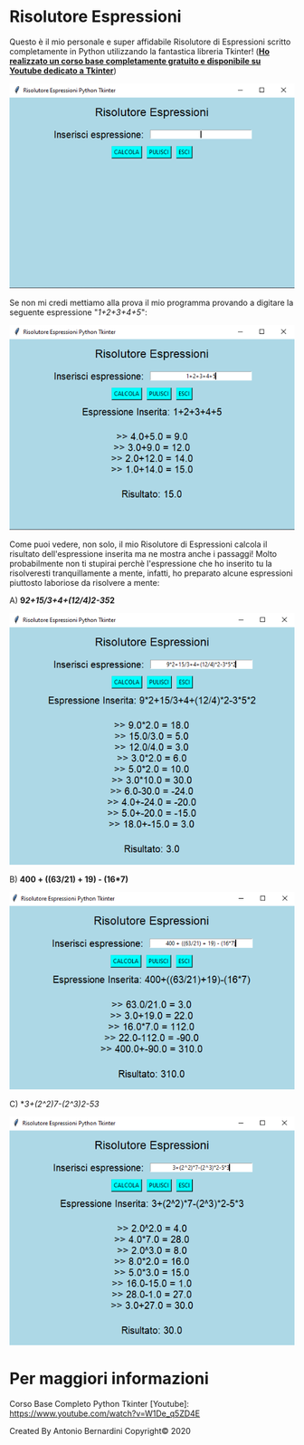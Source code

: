 # Risolutore Espressioni

Questo è il mio personale e super affidabile Risolutore di Espressioni scritto completamente in Python utilizzando la fantastica libreria Tkinter! (**[Ho realizzato un corso base completamente gratuito e disponibile su Youtube dedicato a Tkinter](https://www.youtube.com/watch?v=W1De_q5ZD4E)**)

![](images/1.PNG)

Se non mi credi mettiamo alla prova il mio programma provando a digitare la seguente espressione "_1+2+3+4+5_":

![](images/2.PNG)

Come puoi vedere, non solo, il mio Risolutore di Espressioni calcola il risultato dell'espressione inserita ma ne mostra anche i passaggi!
Molto probabilmente non ti stupirai perchè l'espressione che ho inserito tu la risolveresti tranquillamente a mente, infatti, ho preparato alcune espressioni piuttosto laboriose da risolvere a mente:

A) **9*2+15/3+4+(12/4)*2-3*5*2**

![](images/3.PNG)

B) **400 + ((63/21) + 19) - (16*7)**

![](images/4.PNG)

C) **3+(2^2)*7-(2^3)*2-5*3**

![](images/5.PNG)


# Per maggiori informazioni

Corso Base Completo Python Tkinter [Youtube]: https://www.youtube.com/watch?v=W1De_q5ZD4E

Created By Antonio Bernardini Copyright© 2020
